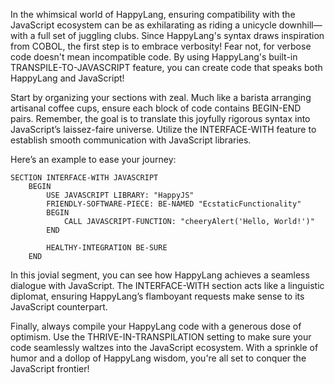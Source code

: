 In the whimsical world of HappyLang, ensuring compatibility with the JavaScript ecosystem can be as exhilarating as riding a unicycle downhill—with a full set of juggling clubs. Since HappyLang's syntax draws inspiration from COBOL, the first step is to embrace verbosity! Fear not, for verbose code doesn't mean incompatible code. By using HappyLang's built-in TRANSPILE-TO-JAVASCRIPT feature, you can create code that speaks both HappyLang and JavaScript!

Start by organizing your sections with zeal. Much like a barista arranging artisanal coffee cups, ensure each block of code contains BEGIN-END pairs. Remember, the goal is to translate this joyfully rigorous syntax into JavaScript’s laissez-faire universe. Utilize the INTERFACE-WITH feature to establish smooth communication with JavaScript libraries. 

Here’s an example to ease your journey:

```plaintext
SECTION INTERFACE-WITH JAVASCRIPT
    BEGIN
        USE JAVASCRIPT LIBRARY: "HappyJS"
        FRIENDLY-SOFTWARE-PIECE: BE-NAMED "EcstaticFunctionality"
        BEGIN
            CALL JAVASCRIPT-FUNCTION: "cheeryAlert('Hello, World!')"
        END
    
        HEALTHY-INTEGRATION BE-SURE
    END
```

In this jovial segment, you can see how HappyLang achieves a seamless dialogue with JavaScript. The INTERFACE-WITH section acts like a linguistic diplomat, ensuring HappyLang’s flamboyant requests make sense to its JavaScript counterpart.

Finally, always compile your HappyLang code with a generous dose of optimism. Use the THRIVE-IN-TRANSPILATION setting to make sure your code seamlessly waltzes into the JavaScript ecosystem. With a sprinkle of humor and a dollop of HappyLang wisdom, you're all set to conquer the JavaScript frontier!